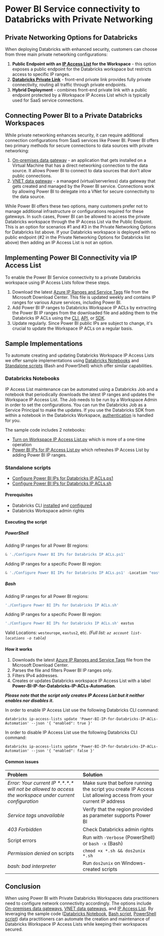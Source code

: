 # Power BI Service connectivity to Databricks with Private Networking

## Private Networking Options for Databricks
When deploying Databricks with enhanced security, customers can choose from three main private networking configurations:
1. **Public Endpoint with an [IP Access List](https://learn.microsoft.com/en-us/azure/databricks/security/network/front-end/ip-access-list) for the Workspace** - this option exposes a public endpoint for the Databricks workspace but restricts access to specific IP ranges.
2. **[Databricks Private Link](https://learn.microsoft.com/en-us/azure/databricks/security/network/classic/private-link)** - front-end private link provides fully private connectivity, routing all traffic through private endpoints.
3. **Hybrid Deployment** - combines front-end private link with a public endpoint protected by a Workspace IP Access List which is typically used for SaaS service connections.


## Connecting Power BI to a Private Databricks Workspaces
While private networking enhances security, it can require additional connection configurations from SaaS services like Power BI. Power BI offers two primary methods for secure connections to data sources with private networking:
1. [On-premises data gateway](https://learn.microsoft.com/en-us/data-integration/gateway/service-gateway-onprem) - an application that gets installed on a Virtual Machine that has a direct networking connection to the data source. It allows Power BI to connect to data sources that don’t allow public connections.
2. [VNET data gateway](https://learn.microsoft.com/en-us/data-integration/vnet/overview) - a managed (virtual/serverless) data gateway that gets created and managed by the Power BI service.  Connections work by allowing Power BI to delegate into a VNet for secure connectivity to the data source.

While Power BI offers these two options, many customers prefer not to manage additional infrastructure or configurations required for these gateways. In such cases, Power BI can be allowed to access the private Databricks workspace through the IP Access List via the Public Endpoint. This is an option for scenarios #1 and #3 in the Private Networking Options for Databricks list above. If your Databricks workspace is deployed with no public endpoint (#2 in the Private Networking Options for Databricks list above) then adding an IP Access List is not an option.


## Implementing Power BI Connectivity via IP Access List
To enable the Power BI Service connectivity to a private Databricks workspace using IP Access Lists follow these steps.

1. Download the latest [Azure IP Ranges and Service Tags](https://www.microsoft.com/en-us/download/details.aspx?id=56519) file from the Microsoft Download Center. This file is updated weekly and contains IP ranges for various Azure services, including Power BI.
2. Add Power BI IP ranges to Databricks Workspace IP ACLs by extracting the Power BI IP ranges from the downloaded file and adding them to the Databricks IP ACLs using the [CLI](https://learn.microsoft.com/en-us/azure/databricks/security/network/front-end/ip-access-list-workspace), [API](https://docs.databricks.com/api/workspace/ipaccesslists), or [SDK](https://databricks-sdk-py.readthedocs.io/en/latest/workspace/settings/ip_access_lists.html). 
3. Update regularly. Since Power BI public IPs are subject to change, it's crucial to update the Workspace IP ACLs on a regular basis. 


## Sample Implementations
To automate creating and updating Databricks Workspace IP Access Lists we offer sample implementations using [Databricks Notebooks](#databricks-notebooks) and [Standalone scripts](#standalone-scripts) (Bash and PowerShell) which offer similar capabilities.

### Databricks Notebooks
IP Access List maintenance can be automated using a Databricks Job and a notebook that periodically downloads the latest IP ranges and updates the Workspace IP Access List. The Job needs to be run by a Workspace Admin in order to set the configurations. You can run the Databricks Job as a Service Principal to make the updates. If you use the Databricks SDK from within a notebook in the Databricks Workspace, [authentication](https://databricks-sdk-py.readthedocs.io/en/latest/authentication.html#notebook-native-authentication) is handled for you.

The sample code includes 2 notebooks:
- [Turn on Workspace IP Access List.py](Turn%20on%20Workspace%20IP%20Access%20List.py) which is more of a one-time operation 
- [Power BI IPs for IP Access List.py](./Power%20BI%20IPs%20for%20IP%20Access%20List.py) which refreshes IP Access List by adding Power BI IP ranges.

### Standalone scripts

- [Configure Power BI IPs for Databricks IP ACLs.ps1](Configure%20Power%20BI%20IPs%20for%20Databricks%20IP%20ACLs.ps1)
- [Configure Power BI IPs for Databricks IP ACLs.sh](Configure%20Power%20BI%20IPs%20for%20Databricks%20IP%20ACLs.sh)

#### Prerequisites
- Databricks CLI [installed](https://learn.microsoft.com/en-us/azure/databricks/dev-tools/cli/install) and [configured](https://learn.microsoft.com/en-us/azure/databricks/dev-tools/cli/authentication)
- Databricks Workspace admin rights

#### Executing the script

##### PowerShell

Adding IP ranges for all Power BI regions:
```powershell  
& './Configure Power BI IPs for Databricks IP ACLs.ps1' 
```

Adding IP ranges for a specific Power BI region:
```powershell  
& './Configure Power BI IPs for Databricks IP ACLs.ps1' -Location "eastus"  
```

##### Bash

Adding IP ranges for all Power BI regions:
```bash  
'./Configure Power BI IPs for Databricks IP ACLs.sh'
```
Adding IP ranges for a specific Power BI region:
```bash  
'./Configure Power BI IPs for Databricks IP ACLs.sh' eastus
```

Valid Locations: `westeurope`, `eastus2`, etc.
*(Full list: `az account list-locations -o table`)*


#### How it works
1. Downloads the latest [Azure IP Ranges and Service Tags](https://www.microsoft.com/en-us/download/details.aspx?id=56519) file from the Microsoft Download Center.
2. Parses the file and filters Power BI IP ranges only.
3. Filters IPv4 addresses.
4. Creates or updates Databricks workspace IP Access List with a label **Power-BI-IP-for-Databricks-IP-ACLs-Automation**.

***Please note that the script only creates IP Access List but it neither enables nor disables it.***

In order to enable IP Access List use the following Databricks CLI command:
```
databricks ip-access-lists update 'Power-BI-IP-for-Databricks-IP-ACLs-Automation' --json '{ "enabled": true }'
```
In order to disable IP Access List use the following Databricks CLI command:
```
databricks ip-access-lists update 'Power-BI-IP-for-Databricks-IP-ACLs-Automation' --json '{ "enabled": false }'
```

#### Common issues
| Problem | Solution |
| :-- | :-- |
| *Error: Your current IP \*.\*.\*.\* will not be allowed to access the workspace under current configuration* | Make sure that before running the script you create IP Access List allowing access from your current IP address |
| *Service tags unavailable* | Verify that the region provided as parameter supports Power BI |
| *403 Forbidden* | Check Databricks admin rights |
| Script errors | Run with `-Verbose` (PowerShell) or `bash -x` (Bash) |
| *Permission denied* on scripts | `chmod +x *.sh && dos2unix *.sh` |
| *bash: bad interpreter* | Run `dos2unix` on Windows-created scripts |


## Conclusion
When using Power BI with Private Databricks Workspaces data practitioners need to configure network connectivity accordingly. The options include 
[On-premises data gateways](https://learn.microsoft.com/en-us/data-integration/gateway/service-gateway-onprem), [VNET data gateways](https://learn.microsoft.com/en-us/data-integration/vnet/overview), and [IP Access List](https://learn.microsoft.com/en-us/azure/databricks/security/network/front-end/ip-access-list). By leveraging the sample code ([Databricks Notebook](https://github.com/yati1002/Power-BI-DatabricksSQL-QuickStart-Samples/blob/main/09.%20Private%20Connections/Power%20BI%20IPs%20for%20IP%20Access%20List.py), [Bash script](Configure%20Power%20BI%20IPs%20for%20Databricks%20IP%20ACLs.sh), [PowerShell script](Configure%20Power%20BI%20IPs%20for%20Databricks%20IP%20ACLs.ps1)) data practitioners can automate the creation and maintenance of Databricks Workspace IP Access Lists while keeping their workspaces secured.
